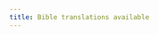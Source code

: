 ```yaml
---
title: Bible translations available
---
```



<script setup>
import PageBibles from '@/.comp/PageBibles.vue'
</script>

<suspense>
    <template #fallback>
        <svg class='loading' viewBox='0 0 100 100' preserveAspectRatio='xMidYMid meet'>
            <circle cx='50' cy='50' r='40' stroke-width='10' stroke-dasharray='190'></circle>
        </svg>
    </template>
    <PageBibles/>
</suspense>

